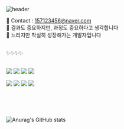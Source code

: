 ![header](https://capsule-render.vercel.app/api?type=wave&color=auto&height=300&section=header&text=😄JoSeongMin)

<span> 💌 Contact : 157123456@naver.com </span> <br>
<span> 🔎 결과도 중요하지만, 과정도 중요하다고 생각합니다 </span> <br>
<span> 🥕 느리지만 착실히 성장해가는 개발자입니다 </span>


<br />
✨✨✨✨
<br />
<br />

<img src="https://img.shields.io/badge/JavaScript-F7DF1E?style=for-the-badge&logo=JavaScript&logoColor=white"> <img src="https://img.shields.io/badge/jquery-0769AD?style=for-the-badge&logo=jquery&logoColor=white"> <img src="https://img.shields.io/badge/HTML5-E34F26?style=for-the-badge&logo=HTML5&logoColor=white"> <img src="https://img.shields.io/badge/CSS3-1572B6?style=for-the-badge&logo=CSS3&logoColor=white"> 

<img src="https://img.shields.io/badge/JAVA-007396?style=for-the-badge&logo=Java&logoColor=white"> <img src="https://img.shields.io/badge/Oracle-F80000?style=for-the-badge&logo=Oracle&logoColor=white"> <img src="https://img.shields.io/badge/Spring-6DB33F?style=for-the-badge&logo=Spring&logoColor=white"> <img src="https://img.shields.io/badge/Eclipse-2C2255?style=for-the-badge&logo=Eclipse%20IDE&logoColor=white"> 

<br />
<br />
<br />

![Anurag's GitHub stats](https://github-readme-stats.vercel.app/api?username=castlemin222&show_icons=true&theme=radical)

